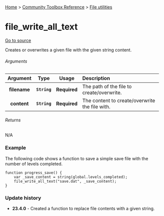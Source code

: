 [Home](/README.md) > [Community Toolbox Reference](/Docs/Reference/Reference.md) > [File utilities](/Docs/Reference/Groups/FileUtils.md)

# file_write_all_text

[Go to source](/Community%20Toolbox/scripts/utils_CommunityToolboxFile/utils_CommunityToolboxFile.gml#L22)

Creates or overwrites a given file with the given string content.

###### Arguments

| Argument | Type | Usage | Description |
|:---:|:---:|:---:|:---|
| **filename** | **`String`** | **Required** | The path of the file to create/overwrite. |
| **content** | **`String`** | **Required** | The content to create/overwrite the file with. |

###### Returns
N/A

### Example

The following code shows a function to save a simple save file with the number of levels completed.

```gml
function progress_save() {
    var _save_content = string(global.levels_completed);
    file_write_all_text("save.dat", _save_content);
}
```

### Update history

- **23.4.0** - Created a function to replace file contents with a given string.
